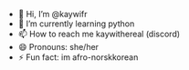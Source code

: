 - 👋 Hi, I’m @kaywifr
- 🌱 I’m currently learning python
- 📫 How to reach me kaywithereal (discord)
- 😄 Pronouns: she/her
- ⚡ Fun fact: im afro-norskkorean

<!---
kaywifr/kaywifr is a ✨ special ✨ repository because its `README.md` (this file) appears on your GitHub profile.
You can click the Preview link to take a look at your changes.
--->

